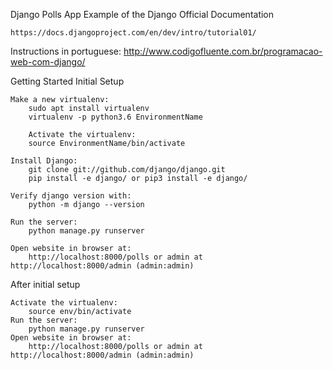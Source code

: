 Django Polls App Example of the Django Official Documentation

	https://docs.djangoproject.com/en/dev/intro/tutorial01/

Instructions in portuguese:
	http://www.codigofluente.com.br/programacao-web-com-django/

Getting Started Initial Setup
	
	Make a new virtualenv:
		sudo apt install virtualenv
		virtualenv -p python3.6 EnvironmentName

		Activate the virtualenv: 
		source EnvironmentName/bin/activate

    Install Django: 
		git clone git://github.com/django/django.git
		pip install -e django/ or pip3 install -e django/

    Verify django version with:
		python -m django --version

    Run the server: 
		python manage.py runserver
    
	Open website in browser at:
		http://localhost:8000/polls or admin at http://localhost:8000/admin (admin:admin)

After initial setup

	Activate the virtualenv: 
		source env/bin/activate
	Run the server: 
		python manage.py runserver
	Open website in browser at:
		http://localhost:8000/polls or admin at http://localhost:8000/admin (admin:admin)

